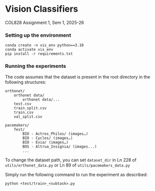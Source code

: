 # Vision Classifiers
COL828 Assignment 1, Sem 1, 2025-26

### Setting up the environment

```
conda create -n vis_env python==3.10
conda activate vis_env
pip install -r requirements.txt
```
### Running the experiments

The code assumes that the dataset is present in the root directory in the following structures:

```
orthonet/
    orthonet data/
        orthonet data/...
    test.csv
    train_split.csv
    train.csv
    val_split.csv
```

```
pacemakers/
    Test/
        BIO - Actros_Philos/ (images…)
        BIO - Cyclos/ (images…)
        BIO - Evia/ (images…)
        BOS - Altrua_Insignia/ (images...)
        ...
```

To change the dataset path, you can set `dataset_dir` in Ln 228 of `utils/orthonet_data.py` or Ln 89 of `utils/pacemakers_data.py`


Simply run the following command to run the experiment as described:

```
python <test/train>_<subtask>.py
```